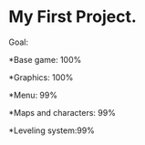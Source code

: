 # My First Project.
Goal:

*Base game: 100%

*Graphics: 100%

*Menu: 99%

*Maps and characters: 99%

*Leveling system:99%
